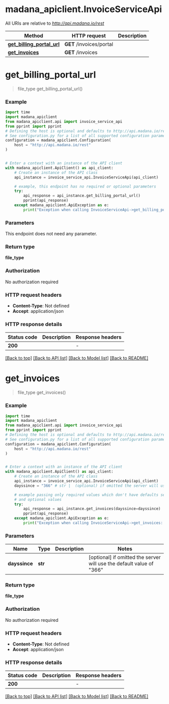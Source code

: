 # madana_apiclient.InvoiceServiceApi

All URIs are relative to *http://api.madana.io/rest*

Method | HTTP request | Description
------------- | ------------- | -------------
[**get_billing_portal_url**](InvoiceServiceApi.md#get_billing_portal_url) | **GET** /invoices/portal | 
[**get_invoices**](InvoiceServiceApi.md#get_invoices) | **GET** /invoices | 


# **get_billing_portal_url**
> file_type get_billing_portal_url()



### Example

```python
import time
import madana_apiclient
from madana_apiclient.api import invoice_service_api
from pprint import pprint
# Defining the host is optional and defaults to http://api.madana.io/rest
# See configuration.py for a list of all supported configuration parameters.
configuration = madana_apiclient.Configuration(
    host = "http://api.madana.io/rest"
)


# Enter a context with an instance of the API client
with madana_apiclient.ApiClient() as api_client:
    # Create an instance of the API class
    api_instance = invoice_service_api.InvoiceServiceApi(api_client)

    # example, this endpoint has no required or optional parameters
    try:
        api_response = api_instance.get_billing_portal_url()
        pprint(api_response)
    except madana_apiclient.ApiException as e:
        print("Exception when calling InvoiceServiceApi->get_billing_portal_url: %s\n" % e)
```

### Parameters
This endpoint does not need any parameter.

### Return type

**file_type**

### Authorization

No authorization required

### HTTP request headers

 - **Content-Type**: Not defined
 - **Accept**: application/json

### HTTP response details
| Status code | Description | Response headers |
|-------------|-------------|------------------|
**200** |  |  -  |

[[Back to top]](#) [[Back to API list]](../README.md#documentation-for-api-endpoints) [[Back to Model list]](../README.md#documentation-for-models) [[Back to README]](../README.md)

# **get_invoices**
> file_type get_invoices()



### Example

```python
import time
import madana_apiclient
from madana_apiclient.api import invoice_service_api
from pprint import pprint
# Defining the host is optional and defaults to http://api.madana.io/rest
# See configuration.py for a list of all supported configuration parameters.
configuration = madana_apiclient.Configuration(
    host = "http://api.madana.io/rest"
)


# Enter a context with an instance of the API client
with madana_apiclient.ApiClient() as api_client:
    # Create an instance of the API class
    api_instance = invoice_service_api.InvoiceServiceApi(api_client)
    dayssince = "366" # str |  (optional) if omitted the server will use the default value of "366"

    # example passing only required values which don't have defaults set
    # and optional values
    try:
        api_response = api_instance.get_invoices(dayssince=dayssince)
        pprint(api_response)
    except madana_apiclient.ApiException as e:
        print("Exception when calling InvoiceServiceApi->get_invoices: %s\n" % e)
```

### Parameters

Name | Type | Description  | Notes
------------- | ------------- | ------------- | -------------
 **dayssince** | **str**|  | [optional] if omitted the server will use the default value of "366"

### Return type

**file_type**

### Authorization

No authorization required

### HTTP request headers

 - **Content-Type**: Not defined
 - **Accept**: application/json

### HTTP response details
| Status code | Description | Response headers |
|-------------|-------------|------------------|
**200** |  |  -  |

[[Back to top]](#) [[Back to API list]](../README.md#documentation-for-api-endpoints) [[Back to Model list]](../README.md#documentation-for-models) [[Back to README]](../README.md)

